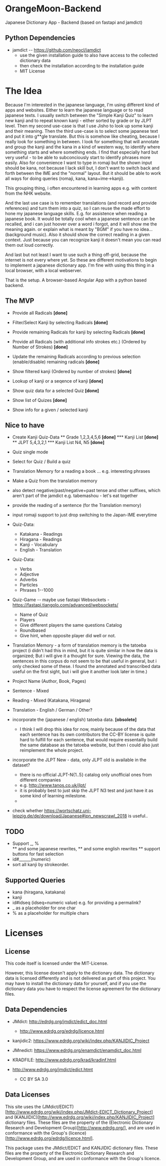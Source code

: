 # OrangeMoon-Backend
Japanese Dictionary App - Backend (based on fastapi and jamdict)

## Python Dependencies

* jamdict -- https://github.com/neocl/jamdict
  * use the given installation guide to also have access to the collected dictionary data
  * then check the installation according to the installation guide
  * MIT License
  

# The Idea

Because I'm interested in the japanese language, I'm using different kind of apps and websites.
Either to learn the japanese language or to read japanese texts. I usually switch between the
"Simple Kanji Quiz" to learn new kanji and to repeat known kanji - either sorted by grade or by
JLPT level. Then my second use-case is that I use Jisho to look up some kanji and their 
meaning. Then the third use-case is to select some japanese text and put it into g**gle
translate. But this is somehow like cheating, because I really look for something in between.
I look for something that will annotate and group the kanji and the kana in a kind of western 
way, to identify where something starts and where something ends. I find that especially hard 
but very useful - to be able to subconciously start to identify phrases more easily. Also for 
convenience I want to type in romaji but the shown input should be kana, not because I lack 
skill but, I don't want to switch back and forth between the IME and the "normal" layout. But
it should be able to work all ways for doing queries (romaji, kana, kana+ime->kanji).

This grouping thing, i often encountered in learning apps e.g. with content from the NHK website.

And the last use case is to remember translations (and record and provide references) and turn 
them into a quiz, so I can reuse the made effort to hone my japanese language skills. E.g. for
assistence when reading a japanese book. It would be totally cool when a japanese sentence can
be recalled, and i can just hoover over a word i forgot, and it will show me the meaning again.
or explain what is meant by "BGM" if you have no idea... (background music). Also it should show
the correct reading in a given context. Just because you can recognize kanji it doesn't mean you
can read them out loud correctly.

And last but not least I want to use such a thing off-grid, because the internet is not every
where yet. So these are different motivations to begin to implement a japanese dictionary app.
I'm fine with using this thing in a local browser, with a local webserver. 

That is the setup. A browser-based Angular App with a python based backend.

## The MVP

* Provide all Radicals **[done]**
* Filter/Select Kanji by selecting Radicals **[done]**
* Provide remaining Radicals for kanji by selecting Radicals **[done]** 
* Provide all Radicals (with additional info strokes etc.) (Ordered by Number of Strokes) **[done]**
* Update the remaining Radicals according to previous selection (enable/disable) remaining radicals **[done]** 
* Show filtered kanji (Ordered by number of strokes) **[done]**
* Lookup of kanji or a seqence of kanji **[done]**

* Show quiz data for a selected Quiz **[done]**
* Show list of Quizes **[done]**

* Show info for a given / selected kanji

## Nice to have

* Create Kanji Quiz-Data
** Grade 1,2,3,4,5,6  **[done]**
*** Kanji List **[done]**
** JLPT 5,4,3,2,1
*** Kanji List N4, N5 **[done]**


* Quiz single mode
* Select for Quiz / Build a quiz

* Translation Memory for a reading a book ... e.g. interesting phrases

* Make a Quiz from the translation memory

* also detect negative/past/negative+past tense and other suffixes, which aren't part of the jamdict 
  e.g. tabemashou - let's eat together
* provide the reading of a sentence (for the Translation memory)
* input romaji support to just drop switching to the Japan-IME everytime

* Quiz-Data:
  * Katakana - Readings
  * Hiragana - Readings
  * Kanji - Vocabulary
  * English - Translation

* Quiz-Data:
  * Verbs
  * Adjective
  * Adverbs
  * Particles
  * Phrases 1--1000
 
* Quiz-Game -- maybe use fastapi Websockets - https://fastapi.tiangolo.com/advanced/websockets/
  * Name of Quiz
  * Players
  * Give different players the same questions Catalog
  * Roundbased
  * Give hint, when opposite player did well or not.

*  Translation Memory - a form of translation memory is the tatoeba project (i didn't had this in mind, but it is quite similar in how the data is organized; But i will give it a thought for sure. Viewing the data, the sentences in this corpus do not seem to be that useful in general, but i only checked some of these. I found the annotated and transcribed data useful on the first sight, but i will give it another look later in time.)
  * Project Name (Author, Book, Pages)
  * Sentence - Mixed 
  * Reading - Mixed (Katakana, Hiragana)
  * Translation - English / German / Other?

* incorporate the (japanese / english) tatoeba data. **[obsolete]**
  * I think I will drop this idea for now, mainly because of the data that each sentence has its own contributors the CC-BY license is quite hard to fulfill for each sentence, that would require essentailly build the same database as the tatoeba website, but then i could also just reimplement the whole project. 
* incorporate the JLPT New - data, only JLPT old is available in the dataset?
  * there is no official JLPT-N{1..5} catalog only unofficial ones from different companies
  * e.g. http://www.tanos.co.uk/jlpt/
  * it is probably best to just skip the JLPT N3 test and just have it as some kind of learning milestone.
  * 
* check whether https://wortschatz.uni-leipzig.de/de/download/Japanese#jpn_newscrawl_2018 is useful..



## TODO

* Support _, %  
** and some japanese rewrites,
** and some english rewrites
** support buttons for fast selection
* id#______(numeric)
* sort all kanji by strokeorder.

## Supported Queries

* kana (hiragana, katakana)
* kanji
* id#idseq  (idseq=numeric value) e.g. for providing a permalink?
* _ as a placeholder for one char
* % as a placeholder for multiple chars


# Licenses

## License

This code itself is licensed under the MIT-License. 

However, this license doesn't apply to the dictionary data. The dictionary data
is licensed differently and is not delivered as part of this project. You may 
have to install the dictionary data for yourself, and if you use the dictionary 
data you have to respect the license agreement for the dictionary files.

## Data Dependencies

* JMdict: http://edrdg.org/jmdict/edict_doc.html
  * http://www.edrdg.org/edrdg/licence.html
* kanjidic2: https://www.edrdg.org/wiki/index.php/KANJIDIC_Project
* JMnedict: https://www.edrdg.org/enamdict/enamdict_doc.html
* KRADFILE: http://www.edrdg.org/krad/kradinf.html

* http://www.edrdg.org/jmdict/edict.htmt
  * CC BY SA 3.0

## Data Licenses

This site uses the (JMdict/EDICT)[http://www.edrdg.org/wiki/index.php/JMdict-EDICT_Dictionary_Project]
and (KANJIDIC)[http://www.edrdg.org/wiki/index.php/KANJIDIC_Project] dictionary files. These files are 
the property of the (Electronic Dictionary Research and Development Group)[http://www.edrdg.org/], and 
are used in conformance with the Group's (licence)[http://www.edrdg.org/edrdg/licence.html]. 
  
This package uses the JMdict/EDICT and KANJIDIC dictionary files. These files are the property 
of the Electronic Dictionary Research and Development Group, and are used in conformance with 
the Group's licence.   
